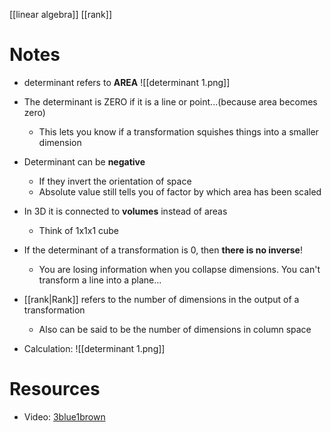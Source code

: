 [[linear algebra]]
	[[rank]]

# Notes
 - determinant refers to **AREA**
 ![[determinant 1.png]]
 - The determinant is ZERO if it is a line or point...(because area becomes zero)
	 - This lets you know if a transformation squishes things into a smaller dimension
 - Determinant can be **negative**
	 - If they invert the orientation of space
	 - Absolute value still tells you of factor by which area has been scaled
 - In 3D it is connected to **volumes** instead of areas
	 - Think of 1x1x1 cube
 - If the determinant of a transformation is 0, then **there is no inverse**!
	 - You are losing information when you collapse dimensions. You can't transform a line into a plane...
 - [[rank|Rank]] refers to the number of dimensions in the output of a transformation
	 - Also can be said to be the number of dimensions in column space

- Calculation:
![[determinant 1.png]]

# Resources
- Video: [3blue1brown](https://www.youtube.com/watch?v=Ip3X9LOh2dk&list=PLZHQObOWTQDPD3MizzM2xVFitgF8hE_ab&index=6)